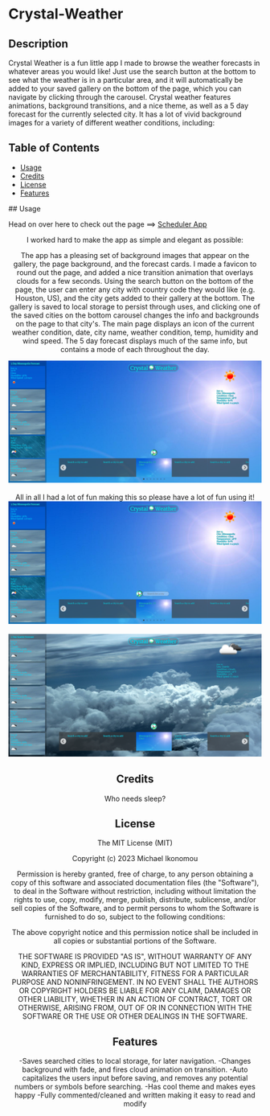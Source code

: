 # Crystal-Weather
## Description

Crystal Weather is a fun little app I made to browse the weather forecasts in whatever areas you would like! Just use the search button at the bottom to 
see what the weather is in a particular area, and it will automatically be added to your saved gallery on the bottom of the page, which you can navigate by clicking through the carousel. Crystal weather features animations, background transitions, and a nice theme, as well as a 5 day forecast for the currently selected city. It has a lot of vivid background images for a variety of different weather conditions, including:

<center>
<div align="left"
Cloudy  
Clear  
Rain  
Snow  
Drizzle  
Thunderstorm  
Mist  
Smoke  
Haze  
Dust  
Fog  
Sand  
Ash  
Squall,  
and Tornado  
<div>

## Table of Contents

- [Usage](#usage)
- [Credits](#credits)
- [License](#license)
- [Features](#features)
<left>
## Usage

Head on over here to check out the page ==> [Scheduler App](https://ikonicres.github.io/Crystal-Weather)    <center>
I worked hard to make the app as simple and elegant as possible:  <center>

The app has a pleasing set of background images that appear on the gallery, the page background, and the forecast cards. I made a favicon to round out the page, and added a nice transition animation that overlays clouds for a few seconds. Using the search button on the bottom of the page, the user can enter any city with country code they would like (e.g. Houston, US), and the city gets added to their gallery at the bottom. The gallery is saved to local storage to persist through uses, and clicking one of the saved cities on the bottom carousel changes the info and backgrounds on the page to that city's. The main page displays an icon of the current weather condition, date, city name, weather condition, temp, humidity and wind speed. The 5 day forecast displays much of the same info, but contains a mode of each throughout the day. <center>
![Default Preview](./assets/images/default-preview.png)<center>  
All in all I had a lot of fun making this so please have a lot of fun using it! 
![Search Preview](./assets/images/search-preview.png)<center>  
![Added Preview](./assets/images/added-preview.png)

## Credits

Who needs sleep?

## License

The MIT License (MIT)

Copyright (c) 2023 Michael Ikonomou

Permission is hereby granted, free of charge, to any person obtaining a copy of this software and associated documentation files (the "Software"), to deal in the Software without restriction, including without limitation the rights to use, copy, modify, merge, publish, distribute, sublicense, and/or sell copies of the Software, and to permit persons to whom the Software is furnished to do so, subject to the following conditions:

The above copyright notice and this permission notice shall be included in all copies or substantial portions of the Software.

THE SOFTWARE IS PROVIDED "AS IS", WITHOUT WARRANTY OF ANY KIND, EXPRESS OR IMPLIED, INCLUDING BUT NOT LIMITED TO THE WARRANTIES OF MERCHANTABILITY, FITNESS FOR A PARTICULAR PURPOSE AND NONINFRINGEMENT. IN NO EVENT SHALL THE AUTHORS OR COPYRIGHT HOLDERS BE LIABLE FOR ANY CLAIM, DAMAGES OR OTHER LIABILITY, WHETHER IN AN ACTION OF CONTRACT, TORT OR OTHERWISE, ARISING FROM, OUT OF OR IN CONNECTION WITH THE SOFTWARE OR THE USE OR OTHER DEALINGS IN THE SOFTWARE.


## Features

-Saves searched cities to local storage, for later navigation.
-Changes background with fade, and fires cloud animation on transition.
-Auto capitalizes the users input before saving, and removes any potential numbers or symbols before searching.
-Has cool theme and makes eyes happy
-Fully commented/cleaned and written making it easy to read and modify

